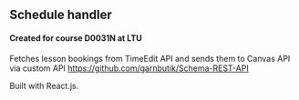 ## Schedule handler

#### Created for course D0031N at LTU

Fetches lesson bookings from TimeEdit API and sends them to Canvas API via custom API https://github.com/garnbutik/Schema-REST-API

Built with React.js.
